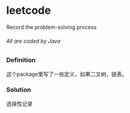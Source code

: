 # leetcode
Record the problem-solving process 
###### All are coded by Java 

### Definition
这个package里写了一些定义，如果二叉树，链表。

### Solution
选择性记录
